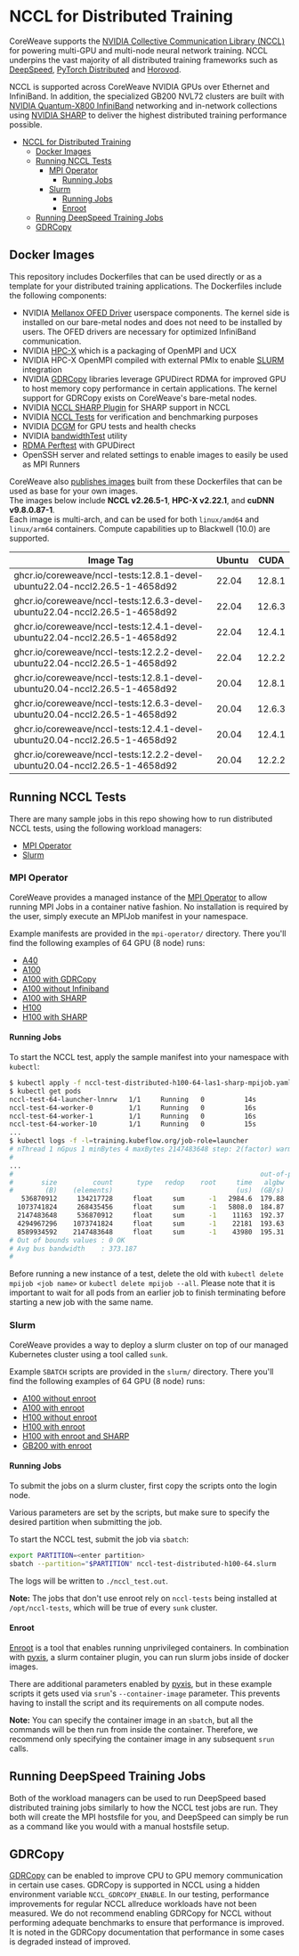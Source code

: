 # NCCL for Distributed Training

CoreWeave supports the
[NVIDIA Collective Communication Library (NCCL)](https://developer.nvidia.com/nccl)
for powering multi-GPU and multi-node neural network training. NCCL underpins
the vast majority of all distributed training frameworks such as
[DeepSpeed](https://github.com/microsoft/DeepSpeed),
[PyTorch Distributed](https://pytorch.org/tutorials/beginner/dist_overview.html)
and [Horovod](https://horovod.readthedocs.io/en/stable/gpus_include.html).

NCCL is supported across CoreWeave NVIDIA GPUs over Ethernet and InfiniBand. In addition,
the specialized GB200 NVL72 clusters are built with
[NVIDIA Quantum-X800 InfiniBand](https://www.nvidia.com/en-us/networking/products/infiniband/quantum-x800/)
networking and in-network collections using
[NVIDIA SHARP](https://docs.nvidia.com/networking/display/sharpv300/introduction)
to deliver the highest distributed training performance possible.

* [NCCL for Distributed Training](#nccl-for-distributed-training)
  * [Docker Images](#docker-images)
  * [Running NCCL Tests](#running-nccl-tests)
    * [MPI Operator](#mpi-operator)
      * [Running Jobs](#running-jobs)
    * [Slurm](#slurm)
      * [Running Jobs](#running-jobs-1)
      * [Enroot](#enroot)
  * [Running DeepSpeed Training Jobs](#running-deepspeed-training-jobs)
  * [GDRCopy](#gdrcopy)

## Docker Images

This repository includes Dockerfiles that can be used directly or as a
template for your distributed training applications. The Dockerfiles include
the following components:

- NVIDIA [Mellanox OFED Driver](https://network.nvidia.com/products/infiniband-drivers/linux/mlnx_ofed/)
  userspace components. The kernel side is installed on our bare-metal nodes and
  does not need to be installed by users. The OFED drivers are necessary for
  optimized InfiniBand communication.
- NVIDIA [HPC-X](https://developer.nvidia.com/networking/hpc-x) which is a
  packaging of OpenMPI and UCX
- NVIDIA HPC-X OpenMPI compiled with external PMIx to
  enable [SLURM](https://slurm.schedmd.com/) integration
- NVIDIA [GDRCopy](https://developer.nvidia.com/gdrcopy) libraries leverage
  GPUDirect RDMA for improved GPU to host memory copy performance in certain
  applications. The kernel support for GDRCopy exists on CoreWeave's
  bare-metal nodes.
- NVIDIA [NCCL SHARP Plugin](https://github.com/Mellanox/nccl-rdma-sharp-plugins)
  for SHARP support in NCCL
- NVIDIA [NCCL Tests](https://github.com/NVIDIA/nccl-tests) for verification
  and benchmarking purposes
- NVIDIA [DCGM](https://developer.nvidia.com/dcgm) for GPU tests and health
  checks
- NVIDIA [bandwidthTest](https://docs.nvidia.com/cuda/demo-suite/index.html#bandwidthTest)
  utility
- [RDMA Perftest](https://github.com/linux-rdma/perftest/) with GPUDirect
- OpenSSH server and related settings to enable images to easily be used as
  MPI Runners

CoreWeave
also [publishes images](https://github.com/coreweave/nccl-tests/pkgs/container/nccl-tests)
built from these Dockerfiles that can be used as base for your own images.  
The images below include **NCCL v2.26.5-1**, **HPC-X v2.22.1**, and **cuDNN v9.8.0.87-1**.  
Each image is multi-arch, and can be used for both `linux/amd64` and `linux/arm64` containers.
Compute capabilities up to Blackwell (10.0) are supported.

| **Image Tag**                                                              | **Ubuntu** | **CUDA** |
|----------------------------------------------------------------------------|------------|----------|
| ghcr.io/coreweave/nccl-tests:12.8.1-devel-ubuntu22.04-nccl2.26.5-1-4658d92 | 22.04      | 12.8.1   |
| ghcr.io/coreweave/nccl-tests:12.6.3-devel-ubuntu22.04-nccl2.26.5-1-4658d92 | 22.04      | 12.6.3   |
| ghcr.io/coreweave/nccl-tests:12.4.1-devel-ubuntu22.04-nccl2.26.5-1-4658d92 | 22.04      | 12.4.1   |
| ghcr.io/coreweave/nccl-tests:12.2.2-devel-ubuntu22.04-nccl2.26.5-1-4658d92 | 22.04      | 12.2.2   |
| ghcr.io/coreweave/nccl-tests:12.8.1-devel-ubuntu20.04-nccl2.26.5-1-4658d92 | 20.04      | 12.8.1   |
| ghcr.io/coreweave/nccl-tests:12.6.3-devel-ubuntu20.04-nccl2.26.5-1-4658d92 | 20.04      | 12.6.3   |
| ghcr.io/coreweave/nccl-tests:12.4.1-devel-ubuntu20.04-nccl2.26.5-1-4658d92 | 20.04      | 12.4.1   |
| ghcr.io/coreweave/nccl-tests:12.2.2-devel-ubuntu20.04-nccl2.26.5-1-4658d92 | 20.04      | 12.2.2   |

## Running NCCL Tests

There are many sample jobs in this repo showing how to run distributed NCCL
tests, using the following workload managers:
 - [MPI Operator](https://github.com/kubeflow/mpi-operator)
 - [Slurm](https://slurm.schedmd.com/)

### MPI Operator

CoreWeave provides a managed instance of the
[MPI Operator](https://github.com/kubeflow/mpi-operator) to allow running
MPI Jobs in a container native fashion. No installation is required by the
user, simply execute an MPIJob manifest in your namespace.

Example manifests are provided in the `mpi-operator/` directory. There you'll
find the following examples of 64 GPU (8 node) runs:
 - [A40](./mpi-operator/nccl-test-distributed-a40-64-las1-mpijob.yaml)
 - [A100](./mpi-operator/nccl-test-distributed-a100-64-las1-mpijob.yaml)
 - [A100 with GDRCopy](./mpi-operator/nccl-test-distributed-a100-64-las1-gdrcopy-mpijob.yaml)
 - [A100 without Infiniband](./mpi-operator/nccl-test-distributed-a100-64-las1-no-ib-mpijob.yaml)
 - [A100 with SHARP](./mpi-operator/nccl-test-distributed-a100-64-las1-sharp-mpijob.yaml)
 - [H100](./mpi-operator/nccl-test-distributed-h100-64-las1-mpijob.yaml)
 - [H100 with SHARP](./mpi-operator/nccl-test-distributed-h100-64-las1-sharp-mpijob.yaml)

#### Running Jobs

To start the NCCL test, apply the sample manifest into your namespace with
`kubectl`:


```bash
$ kubectl apply -f nccl-test-distributed-h100-64-las1-sharp-mpijob.yaml
$ kubectl get pods
nccl-test-64-launcher-lnnrw   1/1     Running   0          14s
nccl-test-64-worker-0         1/1     Running   0          16s
nccl-test-64-worker-1         1/1     Running   0          16s
nccl-test-64-worker-10        1/1     Running   0          15s
...
$ kubectl logs -f -l=training.kubeflow.org/job-role=launcher
# nThread 1 nGpus 1 minBytes 4 maxBytes 2147483648 step: 2(factor) warmup iters: 50 iters: 50 validation: 1 
#
...
#                                                              out-of-place                       in-place          
#       size         count      type   redop    root     time   algbw   busbw #wrong     time   algbw   busbw #wrong
#        (B)    (elements)                               (us)  (GB/s)  (GB/s)            (us)  (GB/s)  (GB/s)       
   536870912     134217728     float     sum      -1   2984.6  179.88  356.01      0   2979.7  180.18  356.60      0
  1073741824     268435456     float     sum      -1   5808.0  184.87  365.90      0   5882.2  182.54  361.28      0
  2147483648     536870912     float     sum      -1    11163  192.37  380.73      0    11203  191.70  379.40      0
  4294967296    1073741824     float     sum      -1    22181  193.63  383.23      0    22570  190.29  376.62      0
  8589934592    2147483648     float     sum      -1    43980  195.31  386.56      0    44094  194.81  385.56      0
# Out of bounds values : 0 OK
# Avg bus bandwidth    : 373.187 
#
```

Before running a new instance of a test, delete the old with
`kubectl delete mpijob <job name>` or `kubectl delete mpijob --all`. Please
note that it is important to wait for all pods from an earlier job to finish
terminating before starting a new job with the same name.

### Slurm

CoreWeave provides a way to deploy a slurm cluster on top of our managed
Kubernetes cluster using a tool called `sunk`.

Example `SBATCH` scripts are provided in the `slurm/` directory. There you'll
find the following examples of 64 GPU (8 node) runs:
 - [A100 without enroot](./slurm/nccl-test-distributed-a100-64.slurm)
 - [A100 with enroot](./slurm/nccl-test-distributed-a100-64-enroot.slurm)
 - [H100 without enroot](./slurm/nccl-test-distributed-h100-64.slurm)
 - [H100 with enroot](./slurm/nccl-test-distributed-h100-64-enroot.slurm)
 - [H100 with enroot and SHARP](./slurm/nccl-test-distributed-h100-64-enroot-sharp.slurm)
 - [GB200 with enroot](./slurm/nccl-test-distributed-gb200-nvl72-enroot.slurm)

#### Running Jobs

To submit the jobs on a slurm cluster, first copy the scripts onto the login
node.

Various parameters are set by the scripts, but make sure to specify the
desired partition when submitting the job.

To start the NCCL test, submit the job via `sbatch`:

```bash
export PARTITION=<enter partition>
sbatch --partition="$PARTITION" nccl-test-distributed-h100-64.slurm
```

The logs will be written to `./nccl_test.out`.

**Note:** The jobs that don't use enroot rely on `nccl-tests` being installed
at `/opt/nccl-tests`, which will be true of every `sunk` cluster.

#### Enroot

[Enroot](https://github.com/nvidia/enroot) is a tool that enables running
unprivileged containers. In combination with
[pyxis](https://github.com/NVIDIA/pyxis), a slurm container plugin, you can
run slurm jobs inside of docker images.

There are additional parameters enabled by
[pyxis](https://github.com/NVIDIA/pyxis), but in these example scripts it gets
used via `srun`'s `--container-image` parameter. This prevents having to
install the script and its requirements on all compute nodes.

**Note:** You can specify the container image in an `sbatch`, but all the
commands will be then run from inside the container. Therefore, we recommend
only specifying the container image in any subsequent `srun` calls.

## Running DeepSpeed Training Jobs

Both of the workload managers can be used to run DeepSpeed based distributed
training jobs similarly to how the NCCL test jobs are run. They both will
create the MPI hostsfile for you, and DeepSpeed can simply be run as a command
like you would with a manual hostsfile setup.

## GDRCopy

[GDRCopy](https://developer.nvidia.com/gdrcopy) can be enabled to improve CPU
to GPU memory communication in certain use cases. GDRCopy is supported in NCCL
using a hidden environment variable `NCCL_GDRCOPY_ENABLE`. In our testing,
performance improvements for regular NCCL allreduce workloads have not been
measured. We do not recommend enabling GDRCopy for NCCL without performing
adequate benchmarks to ensure that performance is improved. It is noted in the
GDRCopy documentation that performance in some cases is degraded instead of
improved.

